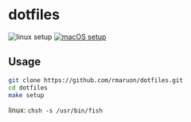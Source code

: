 # dotfiles

![linux setup](https://github.com/rmaruon/dotfiles/workflows/linux%20setup/badge.svg) [![macOS setup](https://github.com/rmaruon/dotfiles/workflows/macOS%20setup/badge.svg)](https://github.com/rmaruon/dotfiles/actions?query=workflow%3A%22macOS+setup%22)

## Usage

```sh
git clone https://github.com/rmaruon/dotfiles.git
cd dotfiles
make setup
```

linux: `chsh -s /usr/bin/fish`
